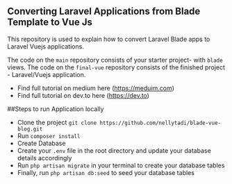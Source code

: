 ## Converting Laravel Applications from Blade Template to Vue Js

This repository is used to explain how to convert Laravel Blade apps to Laravel Vuejs applications. 

The code on the `main` repository consists of your starter project- with `blade` views.
The code on the `final-vue` repository consists of the finished project - Laravel/Vuejs application.


- Find full tutorial on medium here (https://meduim.com)
- Find full tutorial on dev.to here (https://dev.to)

##Steps to run Application locally

- Clone the project `git clone https://github.com/nellytadi/blade-vue-blog.git`
- Run `composer install`
- Create Database
- Create your `.env` file in the root directory and update your database details accordingly
- Run `php artisan migrate` in your terminal to create your database tables
- Finally, run `php artisan db:seed` to seed your database tables
